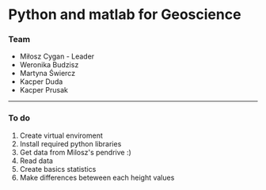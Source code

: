 # Python and matlab for Geoscience
###  Team
* Miłosz Cygan - Leader
* Weronika Budzisz
* Martyna Świercz
* Kacper Duda
* Kacper Prusak

***

### To do
1. Create virtual enviroment
2. Install required python libraries
3. Get data from Milosz's pendrive :)
4. Read data
5. Create basics statistics
6. Make differences beteween each height values
